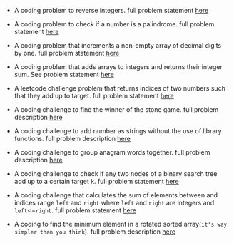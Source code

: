 * A coding problem to reverse integers. full problem statement [here](https://leetcode.com/problems/reverse-integer/)

* A coding problem to check if a number is a palindrome. full problem statement [here](https://leetcode.com/problems/palindrome-number/)


* A coding problem that increments a non-empty array of decimal digits by one. full problem statement [here](https://leetcode.com/problems/plus-one/)

* A coding problem that adds arrays to integers and returns their integer sum. See problem statement [here](https://leetcode.com/problems/add-to-array-form-of-integer/)

* A leetcode challenge problem that returns indices of  two numbers such that they add up to target. full problem statement [here](https://leetcode.com/explore/challenge/card/august-leetcoding-challenge-2021/613/week-1-august-1st-august-7th/3836/)

* A coding challenge to find the winner of the stone game. full problem description [here](https://leetcode.com/explore/challenge/card/august-leetcoding-challenge-2021/613/week-1-august-1st-august-7th/3870/)

* A coding challenge to add number as strings without the use of library functions. full problem description [here](https://leetcode.com/explore/challenge/card/august-leetcoding-challenge-2021/614/week-2-august-8th-august-14th/3876/)

* A coding challenge to group anagram words together. full problem description [here](https://leetcode.com/explore/challenge/card/august-leetcoding-challenge-2021/614/week-2-august-8th-august-14th/3887/)

* A coding challenge to check if any two nodes of a binary search tree add up to a certain target k. full problem statement [here](https://leetcode.com/explore/challenge/card/august-leetcoding-challenge-2021/616/week-4-august-22nd-august-28th/3908/)


* A coding challenge that calculates the sum of elements between and indices range ```left``` and ```right``` where ```left``` and ```right``` are integers and ```left```<=```right```. full problem statement [here](https://leetcode.com/explore/challenge/card/august-leetcoding-challenge-2021/615/week-3-august-15th-august-21st/3892/)

* A coding to find the minimum element in a  rotated sorted array(```it's way simpler than you think```). full problem description [here](https://leetcode.com/explore/challenge/card/august-leetcoding-challenge-2021/617/week-5-august-29th-august-31st/3958/)

